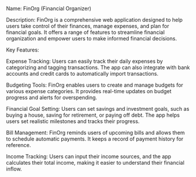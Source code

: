 Name: FinOrg (Financial Organizer)

Description:
FinOrg is a comprehensive web application designed to help users take control of their finances, manage expenses, and plan for financial goals. It offers a range of features to streamline financial organization and empower users to make informed financial decisions.

Key Features:

Expense Tracking: Users can easily track their daily expenses by categorizing and tagging transactions. The app can also integrate with bank accounts and credit cards to automatically import transactions.

Budgeting Tools: FinOrg enables users to create and manage budgets for various expense categories. It provides real-time updates on budget progress and alerts for overspending.

Financial Goal Setting: Users can set savings and investment goals, such as buying a house, saving for retirement, or paying off debt. The app helps users set realistic milestones and tracks their progress.

Bill Management: FinOrg reminds users of upcoming bills and allows them to schedule automatic payments. It keeps a record of payment history for reference.

Income Tracking: Users can input their income sources, and the app calculates their total income, making it easier to understand their financial inflow.
